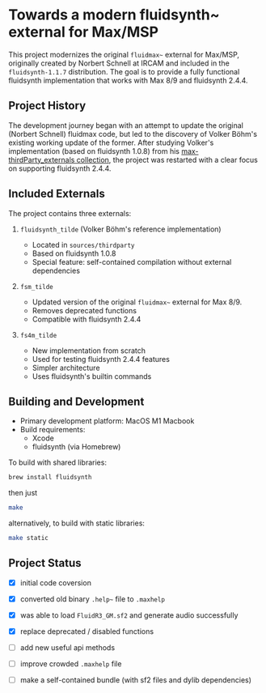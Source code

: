 # Towards a modern fluidsynth~ external for Max/MSP

This project modernizes the original `fluidmax~` external for Max/MSP, originally created by Norbert Schnell at IRCAM and included in the `fluidsynth-1.1.7` distribution. The goal is to provide a fully functional fluidsynth implementation that works with Max 8/9 and fluidsynth 2.4.4.

## Project History

The development journey began with an attempt to update the original (Norbert Schnell) fluidmax code, but led to the discovery of Volker Böhm's existing working update of the former. After studying Volker's implementation (based on fluidsynth 1.0.8) from his [max-thirdParty_externals collection](https://github.com/v7b1/max-thirdParty_externals), the project was restarted with a clear focus on supporting fluidsynth 2.4.4.

## Included Externals

The project contains three externals:

1. `fluidsynth_tilde` (Volker Böhm's reference implementation)
   - Located in `sources/thirdparty`
   - Based on fluidsynth 1.0.8
   - Special feature: self-contained compilation without external dependencies

2. `fsm_tilde`
   - Updated version of the original `fluidmax~` external for Max 8/9.
   - Removes deprecated functions
   - Compatible with fluidsynth 2.4.4

3. `fs4m_tilde`
   - New implementation from scratch
   - Used for testing fluidsynth 2.4.4 features
   - Simpler architecture
   - Uses fluidsynth's builtin commands

## Building and Development

- Primary development platform: MacOS M1 Macbook
- Build requirements:
  - Xcode
  - fluidsynth (via Homebrew)

To build with shared libraries:

```sh
brew install fluidsynth
```

then just

```sh
make
```

alternatively, to build with static libraries:

```sh
make static
```


## Project Status

- [x] initial code coversion

- [x] converted old binary `.help~` file to `.maxhelp`

- [x] was able to load `FluidR3_GM.sf2` and generate audio successfully

- [x] replace deprecated / disabled functions

- [ ] add new useful api methods

- [ ] improve crowded `.maxhelp` file

- [ ] make a self-contained bundle (with sf2 files and dylib dependencies)
